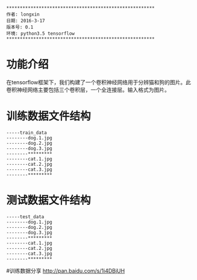 ```
*******************************************************
作者: longxin
日期: 2016-3-17
版本号: 0.1
环境: python3.5 tensorflow
*******************************************************
```
# 功能介绍
在tensorflow框架下，我们构建了一个卷积神经网络用于分辨猫和狗的图片。此卷积神经网络主要包括三个卷积层，一个全连接层。输入格式为图片。
# 训练数据文件结构
```
-----train_data
--------dog.1.jpg
--------dog.2.jpg
--------dog.3.jpg
--------*********
--------cat.1.jpg
--------cat.2.jpg
--------cat.3.jpg
--------*********
```
# 测试数据文件结构
```
-----test_data
--------dog.1.jpg
--------dog.2.jpg
--------dog.3.jpg
--------*********
--------cat.1.jpg
--------cat.2.jpg
--------cat.3.jpg
--------*********
```
#训练数据分享
http://pan.baidu.com/s/1i4DBjUH
